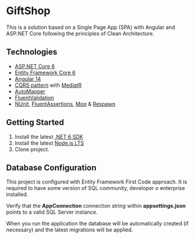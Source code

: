 # GiftShop
This is a solution based on a Single Page App (SPA) with Angular and ASP.NET Core following the principles of Clean Architecture.

## Technologies

* [ASP.NET Core 6](https://docs.microsoft.com/en-us/aspnet/core/introduction-to-aspnet-core?view=aspnetcore-6.0)
* [Entity Framework Core 6](https://docs.microsoft.com/en-us/ef/core/)
* [Angular 14](https://angular.io/)
* [CQRS pattern](https://docs.microsoft.com/en-us/azure/architecture/patterns/cqrs) with [MediatR](https://github.com/jbogard/MediatR)
* [AutoMapper](https://automapper.org/)
* [FluentValidation](https://fluentvalidation.net/)
* [NUnit](https://nunit.org/), [FluentAssertions](https://fluentassertions.com/), [Moq](https://github.com/moq) & [Respawn](https://github.com/jbogard/Respawn)

## Getting Started

1. Install the latest [.NET 6 SDK](https://dotnet.microsoft.com/download/dotnet/6.0)
2. Install the latest [Node.js LTS](https://nodejs.org/en/)
3. Clone project.

## Database Configuration

This project is configured with Entity Framework First Code approach. It is required to have some version of SQL community, developer o enterprise installed.

Verify that the **AppConnection** connection string within **appsettings.json** points to a valid SQL Server instance. 

When you run the application the database will be automatically created (if necessary) and the latest migrations will be applied.
